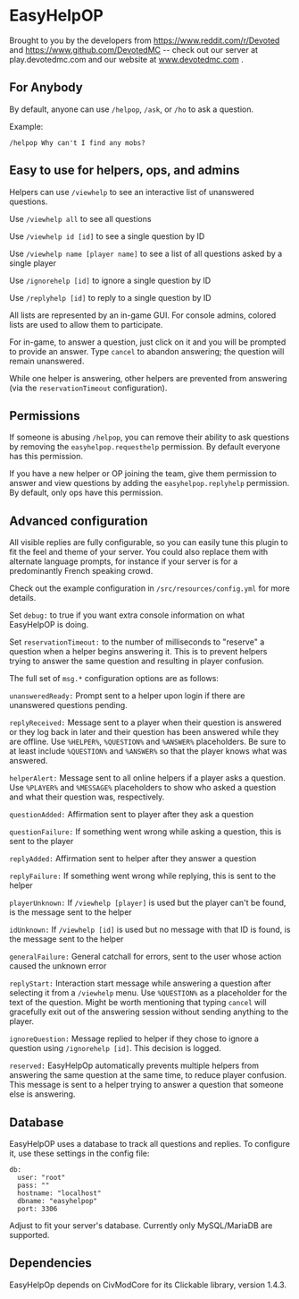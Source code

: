 # EasyHelpOP

Brought to you by the developers from https://www.reddit.com/r/Devoted and https://www.github.com/DevotedMC -- check out our server at play.devotedmc.com and our website at www.devotedmc.com .

## For Anybody

By default, anyone can use `/helpop`, `/ask`, or `/ho` to ask a question.

Example:

    /helpop Why can't I find any mobs?

## Easy to use for helpers, ops, and admins

Helpers can use `/viewhelp` to see an interactive list of unanswered questions.

Use `/viewhelp all` to see all questions

Use `/viewhelp id [id]` to see a single question by ID

Use `/viewhelp name [player name]` to see a list of all questions asked by a single player

Use `/ignorehelp [id]` to ignore a single question by ID

Use `/replyhelp [id]` to reply to a single question by ID

All lists are represented by an in-game GUI. For console admins, colored lists are used to allow them to participate.

For in-game, to answer a question, just click on it and you will be prompted to provide an answer. Type `cancel` to abandon answering; the question will remain unanswered. 

While one helper is answering, other helpers are prevented from answering (via the `reservationTimeout` configuration). 

## Permissions

If someone is abusing `/helpop`, you can remove their ability to ask questions by removing the `easyhelpop.requesthelp` permission. By default everyone has this permission.

If you have a new helper or OP joining the team, give them permission to answer and view questions by adding
the `easyhelpop.replyhelp` permission. By default, only ops have this permission.

## Advanced configuration

All visible replies are fully configurable, so you can easily tune this plugin to fit the feel and theme of your server. You could also replace them with alternate language prompts, for instance if your server is for a predominantly French speaking crowd.

Check out the example configuration in `/src/resources/config.yml` for more details.

Set `debug:` to true if you want extra console information on what EasyHelpOP is doing.

Set `reservationTimeout:` to the number of milliseconds to "reserve" a question when a helper begins answering it. This is to prevent helpers trying to answer the same question and resulting in player confusion.

The full set of `msg.*` configuration options are as follows:

`unansweredReady:` Prompt sent to a helper upon login if there are unanswered questions pending.

`replyReceived:` Message sent to a player when their question is answered or they log back in later and their question has been answered while they are offline. Use `%HELPER%`, `%QUESTION%` and `%ANSWER%` placeholders. Be sure to at least include `%QUESTION%` and `%ANSWER%` so that the player knows what was answered.

`helperAlert:` Message sent to all online helpers if a player asks a question. Use `%PLAYER%` and `%MESSAGE%` placeholders to show who asked a question and what their question was, respectively.

`questionAdded:` Affirmation sent to player after they ask a question

`questionFailure:` If something went wrong while asking a question, this is sent to the player

`replyAdded:` Affirmation sent to helper after they answer a question

`replyFailure:` If something went wrong while replying, this is sent to the helper

`playerUnknown:` If `/viewhelp [player]` is used but the player can't be found, is the message sent to the helper

`idUnknown:` If `/viewhelp [id]` is used but no message with that ID is found, is the message sent to the helper

`generalFailure:` General catchall for errors, sent to the user whose action caused the unknown error

`replyStart:` Interaction start message while answering a question after selecting it from a `/viewhelp` menu. Use `%QUESTION%` as a placeholder for the text of the question. Might be worth mentioning that typing `cancel` will gracefully exit out of the answering session without sending anything to the player.

`ignoreQuestion:` Message replied to helper if they chose to ignore a question using `/ignorehelp [id]`. This decision is logged.

`reserved:` EasyHelpOp automatically prevents multiple helpers from answering the same question at the same time, to reduce player confusion. This message is sent to a helper trying to answer a question that someone else is answering.

## Database

EasyHelpOP uses a database to track all questions and replies. To configure it, use these settings in the config file:

    db:
      user: "root"
      pass: ""
      hostname: "localhost"
      dbname: "easyhelpop"
      port: 3306

Adjust to fit your server's database. Currently only MySQL/MariaDB are supported.

## Dependencies

EasyHelpOp depends on CivModCore for its Clickable library, version 1.4.3.
